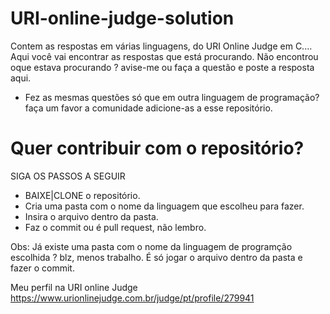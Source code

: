# URI-online-judge-solution
Contem as respostas em várias linguagens, do URI Online Judge em C....
Aqui você vai encontrar as respostas que está procurando.
Não encontrou oque estava procurando ? avise-me ou faça a questão e poste a resposta aqui.

 - Fez as mesmas questões só que em outra linguagem de programação? faça um favor a comunidade adicione-as a esse repositório.
 
  <h1>Quer contribuir com o repositório? </h1>
  SIGA OS PASSOS A SEGUIR
  
   - BAIXE|CLONE o repositório.
   - Cria uma pasta com o nome da linguagem que escolheu para fazer.
   - Insira o arquivo dentro da pasta.
   - Faz o commit ou é pull request, não lembro.

Obs: Já existe uma pasta com o nome da linguagem de programção escolhida ? blz, menos trabalho.
É só jogar o arquivo dentro da pasta e fazer o commit.

Meu perfil na URI online Judge
https://www.urionlinejudge.com.br/judge/pt/profile/279941
